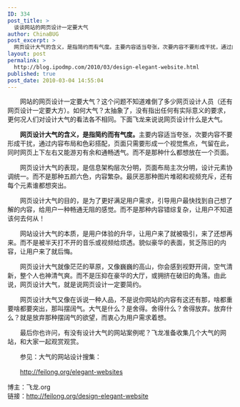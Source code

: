 ```yaml
---
ID: 334
post_title: >
  谈谈网站的网页设计一定要大气
author: ChinaBUG
post_excerpt: >
  网页设计大气的含义，是指简约而有气度。主要内容适当夸张，次要内容不要形成干扰，通过内容布局和色彩搭配，页面只需要形成一个视觉焦点，气留在此，同时网页上下左右又能游刃有余和通畅透气。而不是那种什么都想放在一个页面。
layout: post
permalink: >
  http://blog.ipodmp.com/2010/03/design-elegant-website.html
published: true
post_date: 2010-03-04 14:55:04
---
```

<p>　　网站的网页设计一定要大气？这个问题不知道难倒了多少网页设计人员（还有网页设计一定要大方）。如何大气？太抽象了，没有指出任何有实际意义的要求，更何况人们对设计大气的看法各不相同。下面飞龙来说说网页设计什么是大气。</p>
<p>　　<strong>网页设计大气的含义，是指简约而有气度。</strong>主要内容适当夸张，次要内容不要形成干扰，通过内容布局和色彩搭配，页面只需要形成一个视觉焦点，气留在此，同时网页上下左右又能游刃有余和通畅透气。而不是那种什么都想放在一个页面。</p>
<p>　　网页设计大气的表现，是信息架构层次分明，页面布局主次分明，设计元素协调统一。而不是那种五颜六色，内容繁杂。最厌恶那种图片堆砌和视频充斥，还有每个元素谁都想突出。</p>
<p>　　网页设计大气的目的，是为了更好满足用户需求，引导用户最快找到自己想了解的内容，给用户一种畅通无阻的感觉。而不是那种内容错综复杂，让用户不知道该何去何从！</p>
<p>　　网站设计大气的本质，是用户体验的升华，让用户来了就被吸引，来了还想再来。而不是被半天打不开的音乐或视频给烦透。貌似豪华的表面，贫乏陈旧的内容，让用户来了就后悔。</p>
<p>　　网页设计大气就像茫茫的草原，又像巍巍的高山，你会感到视野开阔，空气清新，整个人也神清气爽。而不是压抑在豪华的大厅，或拥挤在破旧的角落。由此说，网页设计大气，就是说网页设计一定要简约。</p>
<p>　　网页设计大气又像在诉说一种人品，不是说你网站的内容有这还有那，啥都重要啥都要突出，那叫摆阔气。大气是什么？是舍得。舍得什么？舍得放弃。放弃什么？就是放弃那种摆阔气的欲望，而衷心为用户需求着想。</p>
<p>　　最后你也许问，有没有设计大气的网站案例呢？飞龙准备收集几个大气的网站，和大家一起观赏观赏。</p>
<p>　　参见：大气的网站设计搜集：</p>
<p>　　<a href="http://feilong.org/elegant-websites">http://feilong.org/elegant-websites</a></p>
<p>博主：飞龙.org<br />
链接：<a href="http://feilong.org/design-elegant-website">http://feilong.org/design-elegant-website</a></p>